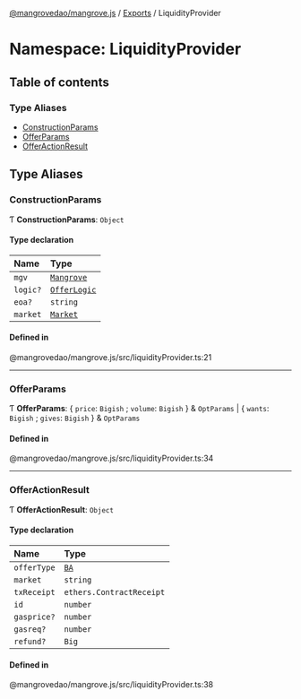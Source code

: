 [@mangrovedao/mangrove.js](../README.md) / [Exports](../modules.md) / LiquidityProvider

# Namespace: LiquidityProvider

## Table of contents

### Type Aliases

- [ConstructionParams](LiquidityProvider-1.md#constructionparams)
- [OfferParams](LiquidityProvider-1.md#offerparams)
- [OfferActionResult](LiquidityProvider-1.md#offeractionresult)

## Type Aliases

### <a id="constructionparams" name="constructionparams"></a> ConstructionParams

Ƭ **ConstructionParams**: `Object`

#### Type declaration

| Name | Type |
| :------ | :------ |
| `mgv` | [`Mangrove`](../classes/Mangrove.md) |
| `logic?` | [`OfferLogic`](../classes/OfferLogic.md) |
| `eoa?` | `string` |
| `market` | [`Market`](../classes/Market.md) |

#### Defined in

@mangrovedao/mangrove.js/src/liquidityProvider.ts:21

___

### <a id="offerparams" name="offerparams"></a> OfferParams

Ƭ **OfferParams**: { `price`: `Bigish` ; `volume`: `Bigish`  } & `OptParams` \| { `wants`: `Bigish` ; `gives`: `Bigish`  } & `OptParams`

#### Defined in

@mangrovedao/mangrove.js/src/liquidityProvider.ts:34

___

### <a id="offeractionresult" name="offeractionresult"></a> OfferActionResult

Ƭ **OfferActionResult**: `Object`

#### Type declaration

| Name | Type |
| :------ | :------ |
| `offerType` | [`BA`](Market-1.md#ba) |
| `market` | `string` |
| `txReceipt` | `ethers.ContractReceipt` |
| `id` | `number` |
| `gasprice?` | `number` |
| `gasreq?` | `number` |
| `refund?` | `Big` |

#### Defined in

@mangrovedao/mangrove.js/src/liquidityProvider.ts:38
